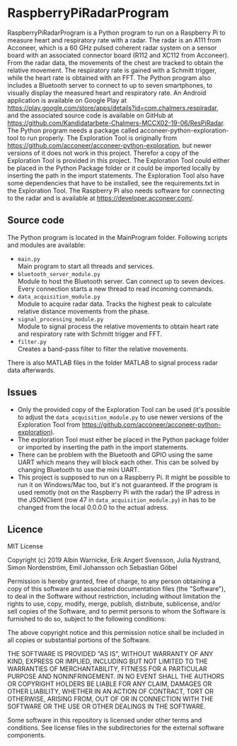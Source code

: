 # RaspberryPiRadarProgram
RaspberryPiRadarProgram is a Python program to run on a Raspberry Pi to measure heart and respiratory rate with a radar. The radar is an A111 from Acconeer, which is a 60 GHz pulsed coherent radar system on a sensor board with an associated connector board (R112 and XC112 from Acconeer). From the radar data, the movements of the chest are tracked to obtain the relative movement. The respiratory rate is gained with a Schmitt trigger, while the heart rate is obtained with an FFT. The Python program also includes a Bluetooth server to connect to up to seven smartphones, to visually display the measured heart and respiratory rate. An Android application is available on Google Play at https://play.google.com/store/apps/details?id=com.chalmers.respiradar, and the associated source code is available on GitHub at https://github.com/Kandidatarbete-Chalmers-MCCX02-19-06/ResPiRadar. The Python program needs a package called acconeer-python-exploration-tool to run properly. The Exploration Tool is originally from https://github.com/acconeer/acconeer-python-exploration, but newer versions of it does not work in this project. Therefor a copy of the Exploration Tool is provided in this project. The Exploration Tool could either be placed in the Python Package folder or it could be imported locally by inserting the path in the import statements. The Exploration Tool also have some dependencies that have to be installed, see the requirements.txt in the Exploration Tool. The Raspberry Pi also needs software for connecting to the radar and is available at https://developer.acconeer.com/.

## Source code
The Python program is located in the MainProgram folder. 
Following scripts and modules are available:
- `main.py`\
  Main program to start all threads and services.
- `bluetooth_server_module.py`\
  Module to host the Bluetooth server. Can connect up to seven devices. Every connection starts a new thread to read incoming commands.
- `data_acquisition_module.py`\
  Module to acquire radar data. Tracks the highest peak to calculate relative distance movements from the phase.
- `signal_processing_module.py`\
  Module to signal process the relative movements to obtain heart rate and respiratory rate with Schmitt trigger and FFT.
- `filter.py`\
  Creates a band-pass filter to filter the relative movements.
  
There is also MATLAB files in the folder MATLAB to signal process radar data afterwards.

## Issues
- Only the provided copy of the Exploration Tool can be used (it's possible to adjust the `data_acquisition_module.py` to use newer versions of the Exploration Tool from https://github.com/acconeer/acconeer-python-exploration).
- The exploration Tool must either be placed in the Python package folder or imported by inserting the path in the import statements.
- There can be problem with the Bluetooth and GPIO using the same UART which means they will block each other. This can be solved by changing Bluetooth to use the mini UART. 
- This project is supposed to run on a Raspberry Pi. It might be possible to run it on Windows/Mac too, but it's not guaranteed. If the program is used remotly (not on the Raspberry Pi with the radar) the IP adress in the JSONClient (row 47 in `data_acquisition_module.py`) in has to be changed from the local 0.0.0.0 to the actual adress.

## Licence
MIT License

Copyright (c) 2019 Albin Warnicke, Erik Angert Svensson, Julia Nystrand, Simon Nordenström, Emil Johansson och Sebastian Göbel

Permission is hereby granted, free of charge, to any person obtaining a copy
of this software and associated documentation files (the "Software"), to deal
in the Software without restriction, including without limitation the rights
to use, copy, modify, merge, publish, distribute, sublicense, and/or sell
copies of the Software, and to permit persons to whom the Software is
furnished to do so, subject to the following conditions:

The above copyright notice and this permission notice shall be included in all
copies or substantial portions of the Software.

THE SOFTWARE IS PROVIDED "AS IS", WITHOUT WARRANTY OF ANY KIND, EXPRESS OR
IMPLIED, INCLUDING BUT NOT LIMITED TO THE WARRANTIES OF MERCHANTABILITY,
FITNESS FOR A PARTICULAR PURPOSE AND NONINFRINGEMENT. IN NO EVENT SHALL THE
AUTHORS OR COPYRIGHT HOLDERS BE LIABLE FOR ANY CLAIM, DAMAGES OR OTHER
LIABILITY, WHETHER IN AN ACTION OF CONTRACT, TORT OR OTHERWISE, ARISING FROM,
OUT OF OR IN CONNECTION WITH THE SOFTWARE OR THE USE OR OTHER DEALINGS IN THE
SOFTWARE.

Some software in this repository is licensed under other terms and conditions. 
See license files in the subdirectories for the external software components.
